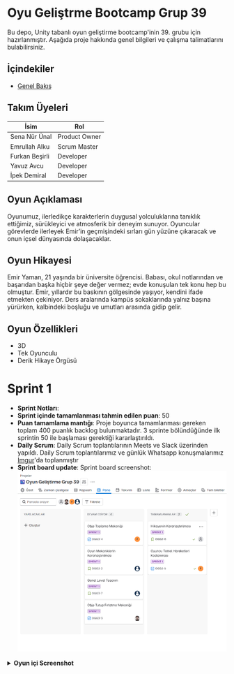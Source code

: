 # Oyu Geliştrme Bootcamp Grup 39

Bu depo, Unity tabanlı oyun geliştirme bootcamp'inin 39. grubu için hazırlanmıştır. Aşağıda proje hakkında genel bilgileri ve çalışma talimatlarını bulabilirsiniz.

## İçindekiler

- [Genel Bakış](#genel-bakış)

## Takım Üyeleri

| İsim           | Rol           |
| -------------- | ------------- |
| Sena Nür Ünal  | Product Owner |
| Emrullah Alku  | Scrum Master  |
| Furkan Beşirli | Developer     |
| Yavuz Avcu     | Developer     |
| İpek Demiral   | Developer     |

## Oyun Açıklaması

Oyunumuz, ilerledikçe karakterlerin duygusal yolculuklarına tanıklık ettiğimiz, sürükleyici ve atmosferik bir deneyim sunuyor. Oyuncular görevlerde ilerleyek Emir’in geçmişindeki sırları gün yüzüne çıkaracak ve onun içsel dünyasında dolaşacaklar.

## Oyun Hikayesi

Emir Yaman, 21 yaşında bir üniversite öğrencisi. Babası, okul notlarından ve başarıdan başka hiçbir şeye değer vermez; evde konuşulan tek konu hep bu olmuştur. Emir, yıllardır bu baskının gölgesinde yaşıyor, kendini ifade etmekten çekiniyor. Ders aralarında kampüs sokaklarında yalnız başına yürürken, kalbindeki boşluğu ve umutları arasında gidip gelir.

## Oyun Özellikleri

- 3D
- Tek Oyunculu
- Derik Hikaye Örgüsü

# Sprint 1

- **Sprint Notları**:
- **Sprint içinde tamamlanması tahmin edilen puan**: 50
- **Puan tamamlama mantığı**: Proje boyunca tamamlanması gereken toplam 400 puanlık backlog bulunmaktadır. 3 sprinte bölündüğünde ilk sprintin 50 ile başlaması gerektiği kararlaştırıldı.
- **Daily Scrum**: Daily Scrum toplantılarının Meets ve Slack üzerinden yapıldı. Daily Scrum toplantılarımız ve günlük Whatsapp konuşmalarımız [Imgur](https://imgur.com/a/shcnWhl)'da toplanmıştır
- **Sprint board update**: Sprint board screenshot: ![Sprint board screenshot](./readME/Sprint_1/image.png)
<details>
<summary><strong>Oyun içi Screenshot</strong></summary>

![Oyun İçi screenshot](./readME/Sprint_1/ss01.jpg)

</details>
